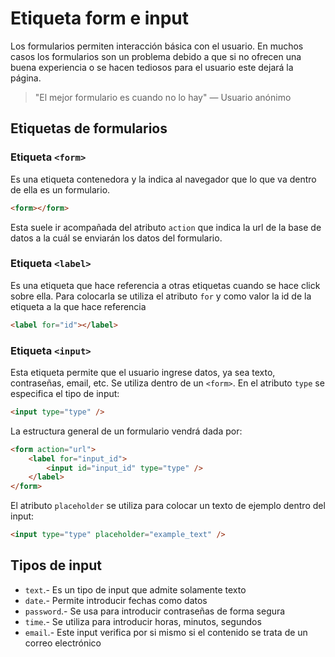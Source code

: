 # Etiqueta form e input

Los formularios permiten interacción básica con el usuario. En muchos casos los formularios son un problema debido a que si no ofrecen una buena experiencia o se hacen tediosos para el usuario este dejará la página.

> "El mejor formulario es cuando no lo hay" — Usuario anónimo

## Etiquetas de formularios

### Etiqueta `<form>`

Es una etiqueta contenedora y la indica al navegador que lo que va dentro de ella es un formulario.

~~~html
<form></form>
~~~

Esta suele ir acompañada del atributo `action` que indica la url de la base de datos a la cuál se enviarán los datos del formulario.

### Etiqueta `<label>`

Es una etiqueta que hace referencia a otras etiquetas cuando se hace click sobre ella. Para colocarla se utiliza el atributo `for` y como valor la id de la etiqueta a la que hace referencia

~~~html
<label for="id"></label>
~~~

### Etiqueta `<input>`

Esta etiqueta permite que el usuario ingrese datos, ya sea texto, contraseñas, email, etc. Se utiliza dentro de un `<form>`. En el atributo `type` se especifica el tipo de input:

~~~html
<input type="type" />
~~~

La estructura general de un formulario vendrá dada por:

~~~html
<form action="url">
    <label for="input_id">
        <input id="input_id" type="type" />
    </label>
</form>
~~~

El atributo `placeholder` se utiliza para colocar un texto de ejemplo dentro del input:

~~~html
<input type="type" placeholder="example_text" />
~~~

## Tipos de input

- `text`.- Es un tipo de input que admite solamente texto
- `date`.- Permite introducir fechas como datos
- `password`.- Se usa para introducir contraseñas de forma segura
- `time`.- Se utiliza para introducir horas, minutos, segundos
- `email`.- Este input verifica por si mismo si el contenido se trata de un correo electrónico
